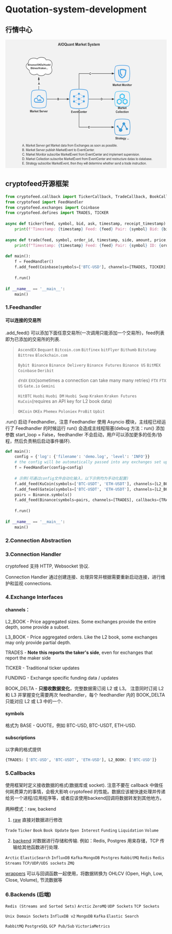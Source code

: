 # Quotation-system-development
## 行情中心
<img src="https://github.com/SelenaMa9812/Quotation_system_development/blob/main/images/%E8%A1%8C%E6%83%85%E4%B8%AD%E5%BF%83.jpg" width="600" height="400" />

## cryptofeed开源框架
```Python
from cryptofeed.callback import TickerCallback, TradeCallback, BookCallback, FundingCallback
from cryptofeed import FeedHandler
from cryptofeed.exchanges import Coinbase
from cryptofeed.defines import TRADES, TICKER

async def ticker(feed, symbol, bid, ask, timestamp, receipt_timestamp):
    print(f'Timestamp: {timestamp} Feed: {feed} Pair: {symbol} Bid: {bid} Ask: {ask}')

async def trade(feed, symbol, order_id, timestamp, side, amount, price, receipt_timestamp):
    print(f"Timestamp: {timestamp} Feed: {feed} Pair: {symbol} ID: {order_id} Side: {side} Amount: {amount} Price: {price}")

def main():
    f = FeedHandler()
    f.add_feed(Coinbase(symbols=['BTC-USD'], channels=[TRADES, TICKER], callbacks={TICKER: TickerCallback(ticker), TRADES: TradeCallback(trade)}))

    f.run()

if __name__ == '__main__':
    main()
```

### 1.Feedhandler
#### 可以连接的交易所
.add_feed() 可以添加下面任意交易所(一次调用只能添加一个交易所)，feed列表即为已添加的交易所的列表.

>`AscendEX`   `Bequant`   `Bitcoin.com`   `Bitfinex`    `bitFlyer`   `Bithumb`   `Bitstamp`    `Bittrex`   `Blockchain.com`
>
>`Bybit Binance`   `Binance Delivery`    `Binance Futures`    `Binance US`    `BitMEX`    `Coinbase`    `Deribit`   
>
>`dYdX`    `EXX`(sometimes a connection can take many many retries)   `FTX`   `FTX US`      `Gate.io`   `Gemini`  
>
>`HitBTC`    `Huobi`   `Huobi DM`    `Huobi Swap`    `Kraken`    `Kraken Futures`    `KuCoin`(requires an API key for L2 book data)
>
>`OKCoin`    `OKEx`    `Phemex`    `Poloniex`    `ProBit`    `Upbit`

.run() 启动 Feedhandler。注意 Feedhandler 使用 Asyncio 模块，主线程已经运行了 Feedhandler 的时候运行 run() 会造成主线程阻塞(debug 方法：run() 添加参数 start_loop = False，feedhandler 不会启动，用户可以添加更多的任务/协程，然后负责稍后启动事件循环).

```Python
def main():
    config = {'log': {'filename': 'demo.log', 'level': 'INFO'}}
    # the config will be automatically passed into any exchanges set up by string. Instantiated exchange objects would need to pass the config in manually.
    f = FeedHandler(config=config)
    
    # 示例(可通过config文件自动化输入，以下示例均为手动化配置)
    f.add_feed(KuCoin(symbols=['BTC-USDT', 'ETH-USDT'], channels=[L2_BOOK, ], callbacks={L2_BOOK: book, BOOK_DELTA: delta, CANDLES: candle_callback, TICKER: ticker, TRADES: trade}))
    f.add_feed(Gateio(symbols=['BTC-USDT', 'ETH-USDT'], channels=[L2_BOOK], callbacks={CANDLES: candle_callback, L2_BOOK: book, TRADES: trade, TICKER: ticker, BOOK_DELTA: delta}))
    pairs = Binance.symbols()
    f.add_feed(Binance(symbols=pairs, channels=[TRADES], callbacks={TRADES: TradeCallback(trade)}))
    
    f.run()

if __name__ == '__main__':
    main()
```
### 2.Connection Abstraction


### 3.Connection Handler
cryptofeed 支持 HTTP, Websocket 协议.

Connection Handler 通过创建连接、处理异常并根据需要重新启动连接，进行维护和监视 connections.

### 4.Exchange Interfaces
#### channels：

L2_BOOK - Price aggregated sizes. Some exchanges provide the entire depth, some provide a subset.

L3_BOOK - Price aggregated orders. Like the L2 book, some exchanges may only provide partial depth.

TRADES - **Note this reports the taker's side**, even for exchanges that report the maker side

TICKER - Traditional ticker updates

FUNDING - Exchange specific funding data / updates

BOOK_DELTA - **只接收数据变化**，完整数据需订阅 L2 或 L3。 注意同时订阅 L2 和 L3 并掌握变化需要两次 feedhandler，每个 feedhandler 内的 BOOK_DELTA 只能对应 L2 或 L3 中的一个.

#### symbols
格式为 BASE - QUOTE，例如 BTC-USD, BTC-USDT, ETH-USD.

#### subscriptions
以字典的格式提供
```Python
{TRADES: ['BTC-USD', 'BTC-USDT', 'ETH-USD'], L2_BOOK: ['BTC-USD']}
```
### 5.Callbacks
使用框架时定义接收数据的格式(数据库或 socket). 注意不要在 callback 中做任何耗费算力的事情，会极大影响 cryptofeed 的性能。数据应该被快速处理并传递给另一个进程/应用程序等，或者应该使用backend回调将数据转发到其他地方。

两种模式：raw, backend

1. [raw](https://github.com/bmoscon/cryptofeed/blob/master/cryptofeed/callback.py) 直接对数据进行修改

`Trade`
`Ticker`
`Book`
`Book Update`
`Open Interest`
`Funding`
`Liquidation`
`Volume`

2. [backend](https://github.com/bmoscon/cryptofeed/tree/master/cryptofeed/backends) 对数据进行存储和传输. 例如：Redis, Postgres 用来存储，TCP 传输给其他函数进行处理.

`Arctic`
`ElasticSearch`
`InfluxDB`
`Kafka`
`MongoDB`
`Postgres`
`RabbitMQ`
`Redis`
`Redis Streams`
`TCP/UDP/UDS sockets`
`ZMQ`

[wrappers](https://github.com/bmoscon/cryptofeed/blob/master/cryptofeed/backends/aggregate.py) 可以与回调函数一起使用，将数据转换为 OHLCV (Open, High, Low, Close, Volume), 节流数据等

### 6.Backends (后端)
`Redis (Streams and Sorted Sets)`   `Arctic`    `ZeroMQ`    `UDP Sockets`   `TCP Sockets`

`Unix Domain Sockets`   `InfluxDB v2`    `MongoDB`    `Kafka`     `Elastic Search`

`RabbitMQ`    `PostgreSQL`    `GCP Pub/Sub`     `VictoriaMetrics`

